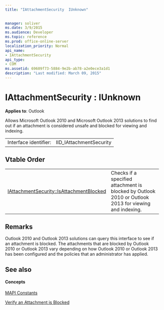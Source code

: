 ```yaml
---
title: "IAttachmentSecurity  IUnknown"
 
 
manager: soliver
ms.date: 3/9/2015
ms.audience: Developer
ms.topic: reference
ms.prod: office-online-server
localization_priority: Normal
api_name:
- IAttachmentSecurity
api_type:
- COM
ms.assetid: 69609f73-5884-9e2b-ab78-a2e0ece3a1d1
description: "Last modified: March 09, 2015"
---
```


# IAttachmentSecurity : IUnknown

  
  
**Applies to**: Outlook 
  
Allows Microsoft Outlook 2010 and Microsoft Outlook 2013 solutions to find out if an attachment is considered unsafe and blocked for viewing and indexing.
  
|||
|:-----|:-----|
|Interface identifier:  <br/> |IID_IAttachmentSecurity  <br/> |
   
## Vtable Order

|||
|:-----|:-----|
|[IAttachmentSecurity::IsAttachmentBlocked](iattachmentsecurity-isattachmentblocked.md) <br/> |Checks if a specified attachment is blocked by Outlook 2010 or Outlook 2013 for viewing and indexing.  <br/> |
   
## Remarks

Outlook 2010 and Outlook 2013 solutions can query this interface to see if an attachment is blocked. The attachments that are blocked by Outlook 2010 or Outlook 2013 vary depending on how Outlook 2010 or Outlook 2013 has been configured and the policies that an administrator has applied.
  
## See also

#### Concepts

[MAPI Constants](mapi-constants.md)
  
[Verify an Attachment is Blocked](how-to-verify-an-attachment-is-blocked.md)

